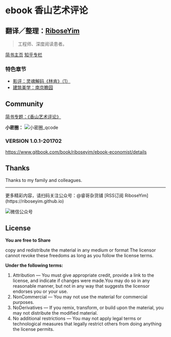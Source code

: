 # ebook 香山艺术评论

## 翻译／整理：[RiboseYim](https://riboseyim.github.io)

>工程师、深度阅读患者。

[简书主页](http://www.jianshu.com/u/8cc1dba4bc96)
[知乎专栏](https://www.zhihu.com/people/riboseyim)

### 特色章节
* [影评：灵魂解码《林肯》（1）](chapter/Film/Lincoln/Film-Lincoln-1.md)
* [建筑美学：南京瞻园](chapter/Architectural/Garden/NanJingZhanYuan.md)

## Community

[简书专题：《香山艺术评论》](http://www.jianshu.com/c/8a1a60d98d92)

**小密圈：**
![小密圈_qcode](http://o8m8ngokc.bkt.clouddn.com/riboseyim_id_quanzi_art_samll.png)



### VERSION 1.0.1-201702

https://www.gitbook.com/book/riboseyim/ebook-economist/details

## Thanks

Thanks to my family and colleagues.

<hr>
更多精彩内容，请扫码关注公众号：@睿哥杂货铺 [RSS订阅 RiboseYim](https://riboseyim.github.io)

![微信公众号](http://o8m8ngokc.bkt.clouddn.com/qrcode_for_gh_896dd3dd5255_344.jpg)

## License

**You are free to Share**

copy and redistribute the material in any medium or format
The licensor cannot revoke these freedoms as long as you follow the license terms.

**Under the following terms:**

1. Attribution — You must give appropriate credit, provide a link to the license, and indicate if changes were made.You may do so in any reasonable manner, but not in any way that suggests the licensor endorses you or your use.
2. NonCommercial — You may not use the material for commercial purposes.
3. NoDerivatives — If you remix, transform, or build upon the material, you may not distribute the modified material.
4. No additional restrictions — You may not apply legal terms or technological measures that legally restrict others from doing anything the license permits.
